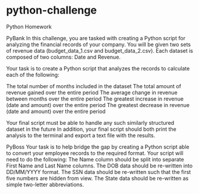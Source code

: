 # python-challenge
Python Homework

PyBank 
In this challenge, you are tasked with creating a Python script for analyzing the financial records of your company. You will be given two sets of revenue data (budget_data_1.csv and budget_data_2.csv). Each dataset is composed of two columns: Date and Revenue. 

Your task is to create a Python script that analyzes the records to calculate each of the following:


The total number of months included in the dataset
The total amount of revenue gained over the entire period
The average change in revenue between months over the entire period
The greatest increase in revenue (date and amount) over the entire period
The greatest decrease in revenue (date and amount) over the entire period

Your final script must be able to handle any such similarly structured dataset in the future  In addition, your final script should both print the analysis to the terminal and export a text file with the results.

PyBoss 
Your task is to help bridge the gap by creating a Python script able to convert your employee records to the required format. Your script will need to do the following: 
The Name column should be split into separate First Name and Last Name columns.
The DOB data should be re-written into DD/MM/YYYY format.
The SSN data should be re-written such that the first five numbers are hidden from view.
The State data should be re-written as simple two-letter abbreviations.





